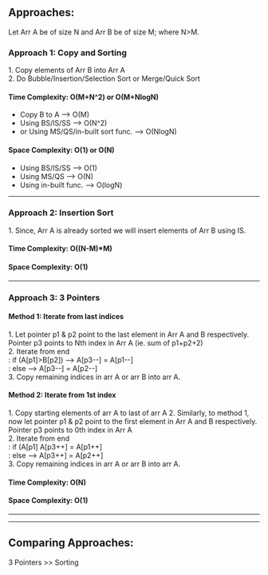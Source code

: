 ​​<h2> Approaches: </h2>
Let Arr A be of size N and Arr B be of size M; where N>M.


<h3> Approach 1: Copy and Sorting</h3>
 1. Copy elements of Arr B into Arr A<br>
 2. Do Bubble/Insertion/Selection Sort or Merge/Quick Sort
 <h4> Time Complexity: O(M+N^2) or O(M+NlogN)</h4>
 <ul>
 <li> Copy B to A --> O(M) </li>
 <li> Using BS/IS/SS --> O(N^2) </li>
 <li> or Using MS/QS/in-built sort func. --> O(NlogN) </li>
 </ul>
 <h4> Space Complexity: O(1) or O(N)</h4>
 <ul>
 <li> Using BS/IS/SS --> O(1) </li>
 <li> Using MS/QS --> O(N) </li>
 <li> Using in-built func. --> O(logN) </li>
 </ul>

 <hr>

 <h3> Approach 2: Insertion Sort</h3>
 1. Since, Arr A is already sorted we will insert elements of Arr B using IS. 
 <h4> Time Complexity: O((N-M)*M) </h4>
 <h4> Space Complexity: O(1) </h4>

 <hr>

 <h3> Approach 3: 3 Pointers</h3>
 <h4> Method 1: Iterate from last indices </h4>
 1. Let pointer p1 & p2 point to the last element in Arr A and B respectively. Pointer p3 points to Nth index in Arr A (ie. sum of p1+p2+2) <br>
 2. Iterate from end   <br>
 : if (A[p1]>B[p2]) --> A[p3--] = A[p1--]  <br>
 : else --> A[p3--] = A[p2--] <br>
 3. Copy remaining indices in arr A or arr B into arr A.

  <h4> Method 2: Iterate from 1st index </h4>
 1. Copy starting elements of arr A to last of arr A
 2. Similarly, to method 1, now let pointer p1 & p2 point to the first element in Arr A and B respectively. Pointer p3 points to 0th index in Arr A  <br>
 2. Iterate from end   <br>
 : if (A[p1]<B[p2]) --> A[p3++] = A[p1++]  <br>
 : else --> A[p3++] = A[p2++] <br>
 3. Copy remaining indices in arr A or arr B into arr A.

 <h4> Time Complexity: O(N) </h4>
 <h4> Space Complexity: O(1) </h4>

 <hr><hr>

 <h2> Comparing Approaches: </h2>
 3 Pointers >> Sorting
